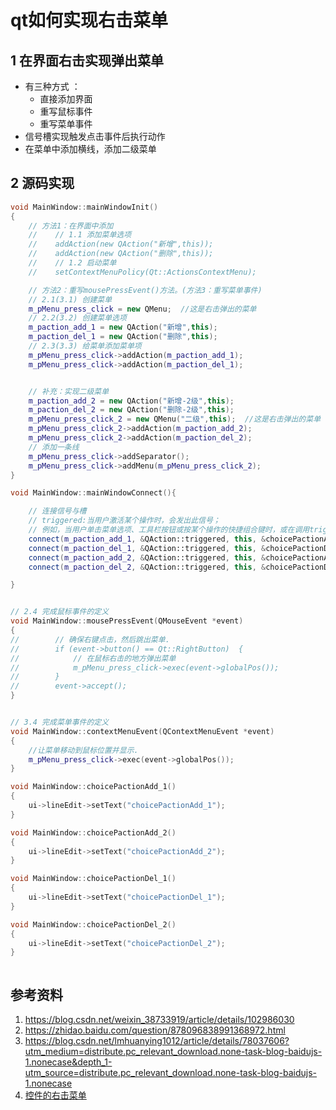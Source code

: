 # qt如何实现右击菜单   

## 1 在界面右击实现弹出菜单   
- 有三种方式 ：   
	- 直接添加界面   
	- 重写鼠标事件   
	- 重写菜单事件   
- 信号槽实现触发点击事件后执行动作   
- 在菜单中添加横线，添加二级菜单   


## 2 源码实现  
```C++
void MainWindow::mainWindowInit()
{
    // 方法1：在界面中添加
    //    // 1.1 添加菜单选项
    //    addAction(new QAction("新增",this));
    //    addAction(new QAction("删除",this));
    //    // 1.2 启动菜单
    //    setContextMenuPolicy(Qt::ActionsContextMenu);

    // 方法2：重写mousePressEvent()方法。(方法3：重写菜单事件)
    // 2.1(3.1) 创建菜单
    m_pMenu_press_click = new QMenu;  //这是右击弹出的菜单
    // 2.2(3.2) 创建菜单选项
    m_paction_add_1 = new QAction("新增",this);
    m_paction_del_1 = new QAction("删除",this);
    // 2.3(3.3) 给菜单添加菜单项
    m_pMenu_press_click->addAction(m_paction_add_1);
    m_pMenu_press_click->addAction(m_paction_del_1);


    // 补充：实现二级菜单
    m_paction_add_2 = new QAction("新增-2级",this);
    m_paction_del_2 = new QAction("删除-2级",this);
    m_pMenu_press_click_2 = new QMenu("二级",this);  //这是右击弹出的菜单
    m_pMenu_press_click_2->addAction(m_paction_add_2);
    m_pMenu_press_click_2->addAction(m_paction_del_2);
    // 添加一条线
    m_pMenu_press_click->addSeparator();
    m_pMenu_press_click->addMenu(m_pMenu_press_click_2);
}

void MainWindow::mainWindowConnect(){

    // 连接信号与槽
    // triggered:当用户激活某个操作时，会发出此信号；
    // 例如，当用户单击菜单选项、工具栏按钮或按某个操作的快捷组合键时，或在调用trigger（）时发出。
    connect(m_paction_add_1, &QAction::triggered, this, &choicePactionAdd_1);
    connect(m_paction_del_1, &QAction::triggered, this, &choicePactionDel_1);
    connect(m_paction_add_2, &QAction::triggered, this, &choicePactionAdd_2);
    connect(m_paction_del_2, &QAction::triggered, this, &choicePactionDel_2);

}


// 2.4 完成鼠标事件的定义
void MainWindow::mousePressEvent(QMouseEvent *event)
{
//        // 确保右键点击，然后跳出菜单.
//        if (event->button() == Qt::RightButton)  {
//            // 在鼠标右击的地方弹出菜单
//            m_pMenu_press_click->exec(event->globalPos());
//        }
//        event->accept();
}


// 3.4 完成菜单事件的定义
void MainWindow::contextMenuEvent(QContextMenuEvent *event)
{
    //让菜单移动到鼠标位置并显示.
    m_pMenu_press_click->exec(event->globalPos());
}

void MainWindow::choicePactionAdd_1()
{
    ui->lineEdit->setText("choicePactionAdd_1");
}

void MainWindow::choicePactionAdd_2()
{
    ui->lineEdit->setText("choicePactionAdd_2");
}

void MainWindow::choicePactionDel_1()
{
    ui->lineEdit->setText("choicePactionDel_1");
}

void MainWindow::choicePactionDel_2()
{
    ui->lineEdit->setText("choicePactionDel_2");
}



```

## 参考资料  
1. https://blog.csdn.net/weixin_38733919/article/details/102986030   
2. https://zhidao.baidu.com/question/878096838991368972.html   
3. https://blog.csdn.net/lmhuanying1012/article/details/78037606?utm_medium=distribute.pc_relevant_download.none-task-blog-baidujs-1.nonecase&depth_1-utm_source=distribute.pc_relevant_download.none-task-blog-baidujs-1.nonecase   
4. [控件的右击菜单](./75-按钮的右击菜单.md)   